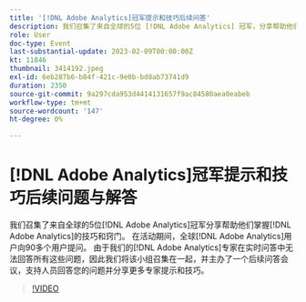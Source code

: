 ```yaml
---
title: '[!DNL Adobe Analytics]冠军提示和技巧后续问答'
description: 我们召集了来自全球的5位 [!DNL Adobe Analytics] 冠军，分享帮助他们掌握 [!DNL Adobe Analytics]. During the event, over 90 questions were asked by [!DNL Adobe Analytics] 全球用户的技巧和窍门。 由于我们的 [!DNL Adobe Analytics] 专家在实时问答中无法回答所有这些问题，因此我们将该小组召集在一起，并主办了一个后续问答会议，支持人员回答您的问题并分享更多专家提示和技巧。
role: User
doc-type: Event
last-substantial-update: 2023-02-09T00:00:00Z
kt: 11846
thumbnail: 3414192.jpeg
exl-id: 6eb287b6-b84f-421c-9e0b-bd8ab73741d9
duration: 2350
source-git-commit: 9a297cda953d4414131657f9ac84580aea0eabeb
workflow-type: tm+mt
source-wordcount: '147'
ht-degree: 0%

---
```


# [!DNL Adobe Analytics]冠军提示和技巧后续问题与解答

我们召集了来自全球的5位[!DNL Adobe Analytics]冠军分享帮助他们掌握[!DNL Adobe Analytics]的技巧和窍门。 在活动期间，全球[!DNL Adobe Analytics]用户向90多个用户提问。 由于我们的[!DNL Adobe Analytics]专家在实时问答中无法回答所有这些问题，因此我们将该小组召集在一起，并主办了一个后续问答会议，支持人员回答您的问题并分享更多专家提示和技巧。

>[!VIDEO](https://video.tv.adobe.com/v/3457007/?quality=12&learn=on&captions=chi_hans)
